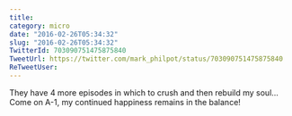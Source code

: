 ```yaml
---
title: 
category: micro
date: "2016-02-26T05:34:32"
slug: "2016-02-26T05:34:32"
TwitterId: 703090751475875840
TweetUrl: https://twitter.com/mark_philpot/status/703090751475875840
ReTweetUser: 
---
```


They have 4 more episodes in which to crush and then rebuild my soul... Come on A-1, my continued happiness remains in the balance!